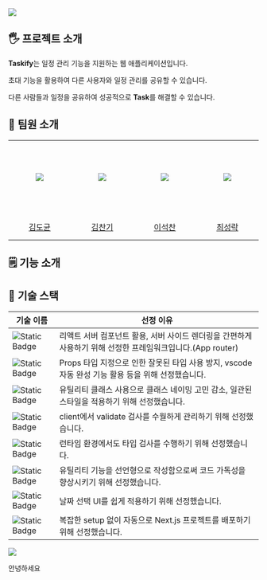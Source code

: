 <img src="https://capsule-render.vercel.app/api?type=waving&color=F1EFFD&height=200&section=header&text=Taskify&fontSize=80&fontColor=5534DA&animation=fadeIn" />

## 🖐️ 프로젝트 소개

**Taskify**는 일정 관리 기능을 지원하는 웹 애플리케이션입니다. 

초대 기능을 활용하여 다른 사용자와 일정 관리를 공유할 수 있습니다.

다른 사람들과 일정을 공유하여 성공적으로 **Task**를 해결할 수 있습니다.

## 🧑 팀원 소개

<markdown-accessiblity-table>
 <table align="center">
  <tbody>
   <tr height="150px">
    <td align="center" width="150px">
     <a href="https://github.com/ToKyun02">
     <img src="https://avatars.githubusercontent.com/Tokyun02" style="max-width: 100%;"></a>
    </td>
    <td align="center" width="150px">
     <a href="https://github.com/cksrlcks">
     <img src="https://avatars.githubusercontent.com/cksrlcks" style="max-width: 100%;"></a>
    </td>
    <td align="center" width="150px">
     <a href="https://github.com/SeokChan-Lee">
     <img src="https://avatars.githubusercontent.com/SeokChan-Lee" style="max-width: 100%;"></a>
    </td>
    <td align="center" width="150px">
     <a href="https://github.com/rak517">
     <img src="https://avatars.githubusercontent.com/rak517" style="max-width: 100%;"></a>
    </td>
   </tr>
   <tr height="50px">
    <td align="center" width="150px">
     <a href="https://github.com/Tokyun02">김도균</a>
    </td>
    <td align="center" width="150px">
     <a href="https://github.com/cksrlcks">김찬기</a>
    </td>
    <td align="center" width="150px">
     <a href="https://github.com/SeokChan-Lee">이석찬</a>
    </td>
    <td align="center" width="150px">
     <a href="https://github.com/rak517">최성락</a>
    </td>
   </tr>
  </tbody>
 </table>
</markdown-accessiblity-table>

## 🗒️ 기능 소개


## 💎 기술 스택

|기술 이름|선정 이유|
|---|---|
|![Static Badge](https://img.shields.io/badge/next.js-000000?style=for-the-badge&logo=nextdotjs&logoColor=white) |리액트 서버 컴포넌트 활용, 서버 사이드 렌더링을 간편하게 사용하기 위해 선정한 프레임워크입니다.(App router)|
|![Static Badge](https://shields.io/badge/TypeScript-3178C6?logo=TypeScript&logoColor=FFF&style=flat-square)|Props 타입 지정으로 인한 잘못된 타입 사용 방지, vscode 자동 완성 기능 활용 등을 위해 선정했습니다.|
|![Static Badge](https://img.shields.io/badge/Tailwind_CSS-grey?style=for-the-badge&logo=tailwind-css&logoColor=38B2AC)|유틸리티 클래스 사용으로 클래스 네이밍 고민 감소, 일관된 스타일을 적용하기 위해 선정했습니다.|
|![Static Badge](https://img.shields.io/badge/react--hook--form-EC5990?style=for-the-badge&logo=reacthookform&logoColor=white)|client에서 validate 검사를 수월하게 관리하기 위해 선정했습니다.|
|![Static Badge](https://img.shields.io/badge/-Zod-3E67B1?style=flat&logo=zod&logoColor=white)|런타임 환경에서도 타입 검사를 수행하기 위해 선정했습니다.|
|![Static Badge](https://img.shields.io/badge/es_toolkit-0080FF?style=flat-square&logo=es_toolkit&logoColor=blue&style=for-the-badge)|유틸리티 기능을 선언형으로 작성함으로써 코드 가독성을 향상시키기 위해 선정했습니다.|
|![Static Badge](https://img.shields.io/badge/react_datepicker-000000?style=flat-square&logo=react_datepicker&logoColor=white&style=for-the-badge)|날짜 선택 UI를 쉽게 적용하기 위해 선정했습니다.|
|![Static Badge](https://img.shields.io/badge/Vercel-000000?style=for-the-badge&logo=vercel&logoColor=white)|복잡한 setup 없이 자동으로 Next.js 프로젝트를 배포하기 위해 선정했습니다.|


<img src="https://capsule-render.vercel.app/api?type=waving&color=F1EFFD&height=200&section=footer&fontSize=80" />


안녕하세요
